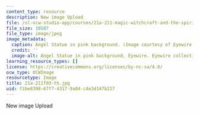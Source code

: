 ```yaml
---
content_type: resource
description: New image Upload
file: /ol-ocw-studio-app/courses/21a-211-magic-witchcraft-and-the-spirit-world-fall-2003/f1be839867f743179a04c4e3d147b227_21a-211f03-th.jpg
file_size: 10587
file_type: image/jpeg
image_metadata:
  caption: Angel Statue in pink background. (Image courtesy of Eyewire Collection.)
  credit: ''
  image-alt: Angel Statue in pink background, Eyewire. Eyewire collection.
learning_resource_types: []
license: https://creativecommons.org/licenses/by-nc-sa/4.0/
ocw_type: OCWImage
resourcetype: Image
title: 21a-211f03-th.jpg
uid: f1be8398-67f7-4317-9a04-c4e3d147b227
---
```

New image Upload